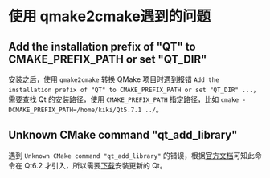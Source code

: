 # 使用 qmake2cmake遇到的问题

## Add the installation prefix of "QT" to CMAKE_PREFIX_PATH or set "QT_DIR"

安装之后，使用 `qmake2cmake` 转换 QMake 项目时遇到报错 `Add the installation prefix of "QT" to CMAKE_PREFIX_PATH or set "QT_DIR" ...`，需要查找 Qt 的安装路径，使用 `CMAKE_PREFIX_PATH` 指定路径，比如 `cmake -DCMAKE_PREFIX_PATH=/home/kiki/Qt5.7.1 ../`。

## Unknown CMake command "qt_add_library"

遇到 `Unknown CMake command "qt_add_library"` 的错误，根据[官方文档](https://doc.qt.io/qt-6/qt-add-library.html)可知此命令在 Qt6.2 才引入，所以需要[下载](https://www.qt.io/download-qt-installer?hsCtaTracking=99d9dd4f-5681-48d2-b096-470725510d34%7C074ddad0-fdef-4e53-8aa8-5e8a876d6ab4)安装更新的 Qt。
